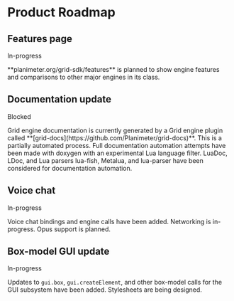 <h1 class="mb-5">
Product Roadmap
</h1>

## Features page
<span class="badge badge-warning">In-progress</span>

<p class="mb-5">
  **planimeter.org/grid-sdk/features** is planned to show engine features and
  comparisons to other major engines in its class.
</p>

## Documentation update
<span class="badge badge-danger">Blocked</span>

<p class="mb-5">
  Grid engine documentation is currently generated by a Grid engine plugin
  called **[grid-docs](https://github.com/Planimeter/grid-docs)**. This is a
  partially automated process. Full documentation automation attempts have been
  made with doxygen with an experimental Lua language filter. LuaDoc, LDoc, and
  Lua parsers lua-fish, Metalua, and lua-parser have been considered for
  documentation automation.
</p>

## Voice chat
<span class="badge badge-warning">In-progress</span>

<p class="mb-5">
  Voice chat bindings and engine calls have been added. Networking is
  in-progress. Opus support is planned.
</p>

## Box-model GUI update
<span class="badge badge-warning">In-progress</span>

Updates to `gui.box`, `gui.createElement`, and other box-model calls for the GUI
subsystem have been added. Stylesheets are being designed.
